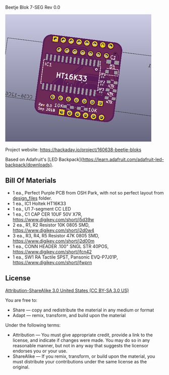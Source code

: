 Beetje Blok 7-SEG Rev 0.0

![Beetje Block](project.png) 

Project website: https://hackaday.io/project/160638-beetje-bloks

Based on Adafruit's [LED Backpack]{https://learn.adafruit.com/adafruit-led-backpack/downloads}. 

Bill Of Materials
----------------
  
- 1 ea., Perfect Purple PCB from OSH Park, with not so perfect layout from [design_files](design_files/) folder.
- 1 ea., IC1 Holtek HT16K33
- 1 ea., U1 7-segment CC LED
- 1 ea., C1 CAP CER 10UF 50V X7R, https://www.digikey.com/short/j5d39w 
- 2 ea., R1, R2 Resistor 10K 0805 SMD, https://www.digikey.com/short/j2d0w4
- 3 ea., R3, R4, R5 Resistor 47K 0805 SMD, https://www.digikey.com/short/j2d00m 
- 1 ea., CONN HEADER .100" SNGL STR 40POS, https://www.digikey.com/short/jfcn42
- 1 ea., SW1 RA Tactile SPST, Pansonic EVQ-P7J01P, https://www.digikey.com/short/jfwprn

License
----------------
[Attribution-ShareAlike 3.0 United States (CC BY-SA 3.0 US)](https://creativecommons.org/licenses/by-sa/3.0/us/)

You are free to:

- Share — copy and redistribute the material in any medium or format
- Adapt — remix, transform, and build upon the material

Under the following terms:

- Attribution — You must give appropriate credit, provide a link to the license, and indicate if changes were made. You may do so in any reasonable manner, but not in any way that suggests the licensor endorses you or your use.
- ShareAlike — If you remix, transform, or build upon the material, you must distribute your contributions under the same license as the original.